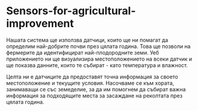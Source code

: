 # Sensors-for-agricultural-improvement

Нашата система ще използва датчици, които ще ни помагат да определим най-добрите почви през цялата година. Това ще позволи на фермерите да идентифицират най-плодородните земи. Уеб приложението ни ще визуализира местоположението на всеки датчик и ще показва данните, които те събират - като температура и влажност.

Целта ни е датчиците да предоставят точна информация за своето местоположение и текущите условия. Насочваме се към хората, занимаващи се със земеделие, за да им помогнем да събират важна информация за подходящите места за засаждане на реколтата през цялата година.
